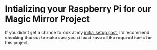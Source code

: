 # Intializing your Raspberry Pi for our Magic Mirror Project

If you didn't get a chance to look at my [initial setup post](https://github.com/OlesonCrypto/Magic_Mirror_RP4/blob/main/Raspberry_Pi_Setup/A-Inital_Setup.md), I'd recommend checking that out to make sure you at least have all the required items for this project.
